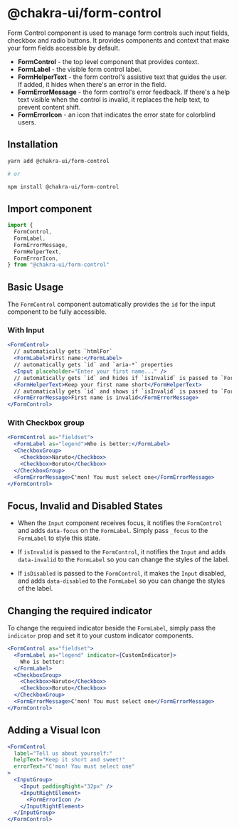 # @chakra-ui/form-control

Form Control component is used to manage form controls such input fields,
checkbox and radio buttons. It provides components and context that make your
form fields accessible by default.

- **FormControl** - the top level component that provides context.
- **FormLabel** - the visible form control label.
- **FormHelperText** - the form control's assistive text that guides the user.
  If added, it hides when there's an error in the field.
- **FormErrorMessage** - the form control's error feedback. If there's a help
  text visible when the control is invalid, it replaces the help text, to
  prevent content shift.
- **FormErrorIcon** - an icon that indicates the error state for colorblind
  users.

## Installation

```sh
yarn add @chakra-ui/form-control

# or

npm install @chakra-ui/form-control
```

## Import component

```jsx
import {
  FormControl,
  FormLabel,
  FormErrorMessage,
  FormHelperText,
  FormErrorIcon,
} from "@chakra-ui/form-control"
```

## Basic Usage

The `FormControl` component automatically provides the `id` for the input
component to be fully accessible.

### With Input

```jsx
<FormControl>
  // automatically gets `htmlFor`
  <FormLabel>First name:</FormLabel>
  // automatically gets `id` and `aria-*` properties
  <Input placeholder="Enter your first name..." />
  // automatically gets `id` and hides if `isInvalid` is passed to `FormControl`
  <FormHelperText>Keep your first name short</FormHelperText>
  // automatically gets `id` and shows if `isInvalid` is passed to `FormControl`
  <FormErrorMessage>First name is invalid</FormErrorMessage>
</FormControl>
```

### With Checkbox group

```jsx
<FormControl as="fieldset">
  <FormLabel as="legend">Who is better:</FormLabel>
  <CheckboxGroup>
    <Checkbox>Naruto</Checkbox>
    <Checkbox>Boruto</Checkbox>
  </CheckboxGroup>
  <FormErrorMessage>C'mon! You must select one</FormErrorMessage>
</FormControl>
```

## Focus, Invalid and Disabled States

- When the `Input` component receives focus, it notifies the `FormControl` and
  adds `data-focus` on the `FormLabel`. Simply pass `_focus` to the `FormLabel`
  to style this state.

- If `isInvalid` is passed to the `FormControl`, it notifies the `Input` and
  adds `data-invalid` to the `FormLabel` so you can change the styles of the
  label.

- If `isDisabled` is passed to the `FormControl`, it makes the `Input` disabled,
  and adds `data-disabled` to the `FormLabel` so you can change the styles of
  the label.

## Changing the required indicator

To change the required indicator beside the `FormLabel`, simply pass the
`indicator` prop and set it to your custom indicator components.

```jsx
<FormControl as="fieldset">
  <FormLabel as="legend" indicator={CustomIndicator}>
    Who is better:
  </FormLabel>
  <CheckboxGroup>
    <Checkbox>Naruto</Checkbox>
    <Checkbox>Boruto</Checkbox>
  </CheckboxGroup>
  <FormErrorMessage>C'mon! You must select one</FormErrorMessage>
</FormControl>
```

## Adding a Visual Icon

```jsx
<FormControl
  label="Tell us about yourself:"
  helpText="Keep it short and sweet!"
  errorText="C'mon! You must select one"
>
  <InputGroup>
    <Input paddingRight="32px" />
    <InputRightElement>
      <FormErrorIcon />
    </InputRightElement>
  </InputGroup>
</FormControl>
```
